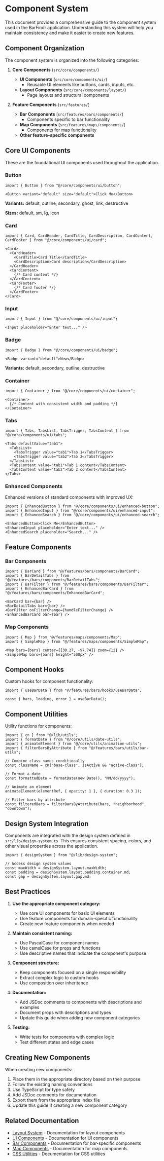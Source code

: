 # Component System

This document provides a comprehensive guide to the component system used in the BarFindr application. Understanding this system will help you maintain consistency and make it easier to create new features.

## Component Organization

The component system is organized into the following categories:

1. **Core Components** (`src/core/components/`)
   - **UI Components** (`src/core/components/ui/`)
     - Reusable UI elements like buttons, cards, inputs, etc.
   - **Layout Components** (`src/core/components/layout/`)
     - Page layouts and structural components

2. **Feature Components** (`src/features/`)
   - **Bar Components** (`src/features/bars/components/`)
     - Components specific to bar functionality
   - **Map Components** (`src/features/maps/components/`)
     - Components for map functionality
   - **Other feature-specific components**

## Core UI Components

These are the foundational UI components used throughout the application.

### Button

```tsx
import { Button } from "@/core/components/ui/button";

<Button variant="default" size="default">Click Me</Button>
```

**Variants:** default, outline, secondary, ghost, link, destructive

**Sizes:** default, sm, lg, icon

### Card

```tsx
import { Card, CardHeader, CardTitle, CardDescription, CardContent, CardFooter } from "@/core/components/ui/card";

<Card>
  <CardHeader>
    <CardTitle>Card Title</CardTitle>
    <CardDescription>Card description</CardDescription>
  </CardHeader>
  <CardContent>
    {/* Card content */}
  </CardContent>
  <CardFooter>
    {/* Card footer */}
  </CardFooter>
</Card>
```

### Input

```tsx
import { Input } from "@/core/components/ui/input";

<Input placeholder="Enter text..." />
```

### Badge

```tsx
import { Badge } from "@/core/components/ui/badge";

<Badge variant="default">New</Badge>
```

**Variants:** default, secondary, outline, destructive

### Container

```tsx
import { Container } from "@/core/components/ui/container";

<Container>
  {/* Content with consistent width and padding */}
</Container>
```

### Tabs

```tsx
import { Tabs, TabsList, TabsTrigger, TabsContent } from "@/core/components/ui/tabs";

<Tabs defaultValue="tab1">
  <TabsList>
    <TabsTrigger value="tab1">Tab 1</TabsTrigger>
    <TabsTrigger value="tab2">Tab 2</TabsTrigger>
  </TabsList>
  <TabsContent value="tab1">Tab 1 content</TabsContent>
  <TabsContent value="tab2">Tab 2 content</TabsContent>
</Tabs>
```

### Enhanced Components

Enhanced versions of standard components with improved UX:

```tsx
import { EnhancedButton } from "@/core/components/ui/enhanced-button";
import { EnhancedInput } from "@/core/components/ui/enhanced-input";
import { EnhancedSearch } from "@/core/components/ui/enhanced-search";

<EnhancedButton>Click Me</EnhancedButton>
<EnhancedInput placeholder="Enter text..." />
<EnhancedSearch placeholder="Search..." />
```

## Feature Components

### Bar Components

```tsx
import { BarCard } from "@/features/bars/components/BarCard";
import { BarDetailTabs } from "@/features/bars/components/BarDetailTabs";
import { BarFilter } from "@/features/bars/components/BarFilter";
import { EnhancedBarCard } from "@/features/bars/components/EnhancedBarCard";

<BarCard bar={bar} />
<BarDetailTabs bar={bar} />
<BarFilter onFilterChange={handleFilterChange} />
<EnhancedBarCard bar={bar} />
```

### Map Components

```tsx
import { Map } from "@/features/maps/components/Map";
import { SimpleMap } from "@/features/maps/components/SimpleMap";

<Map bars={bars} center={[30.27, -97.74]} zoom={12} />
<SimpleMap bars={bars} height="500px" />
```

## Component Hooks

Custom hooks for component functionality:

```tsx
import { useBarData } from "@/features/bars/hooks/useBarData";

const { bars, loading, error } = useBarData();
```

## Component Utilities

Utility functions for components:

```tsx
import { cn } from "@/lib/utils";
import { formatDate } from "@/core/utils/date-utils";
import { animateElement } from "@/core/utils/animation-utils";
import { filterBarsByAttribute } from "@/features/bars/utils/bar-utils";

// Combine class names conditionally
const className = cn("base-class", isActive && "active-class");

// Format a date
const formattedDate = formatDate(new Date(), "MM/dd/yyyy");

// Animate an element
animateElement(elementRef, { opacity: 1 }, { duration: 0.3 });

// Filter bars by attribute
const filteredBars = filterBarsByAttribute(bars, "neighborhood", "downtown");
```

## Design System Integration

Components are integrated with the design system defined in `src/lib/design-system.ts`. This ensures consistent spacing, colors, and other visual properties across the application.

```tsx
import { designSystem } from "@/lib/design-system";

// Access design system values
const maxWidth = designSystem.layout.maxWidth;
const padding = designSystem.layout.padding.container.md;
const gap = designSystem.layout.gap.md;
```

## Best Practices

1. **Use the appropriate component category:**
   - Use core UI components for basic UI elements
   - Use feature components for domain-specific functionality
   - Create new feature components when needed

2. **Maintain consistent naming:**
   - Use PascalCase for component names
   - Use camelCase for props and functions
   - Use descriptive names that indicate the component's purpose

3. **Component structure:**
   - Keep components focused on a single responsibility
   - Extract complex logic to custom hooks
   - Use composition over inheritance

4. **Documentation:**
   - Add JSDoc comments to components with descriptions and examples
   - Document props with descriptions and types
   - Update this guide when adding new component categories

5. **Testing:**
   - Write tests for components with complex logic
   - Test different states and edge cases

## Creating New Components

When creating new components:

1. Place them in the appropriate directory based on their purpose
2. Follow the existing naming conventions
3. Use TypeScript for type safety
4. Add JSDoc comments for documentation
5. Export them from the appropriate index file
6. Update this guide if creating a new component category

## Related Documentation

- [Layout System](./layout-system.md) - Documentation for layout components
- [UI Components](./ui-components.md) - Documentation for UI components
- [Bar Components](./bar-components.md) - Documentation for bar-specific components
- [Map Components](./map-components.md) - Documentation for map components
- [CSS Utilities](./css-utilities.md) - Documentation for CSS utilities
